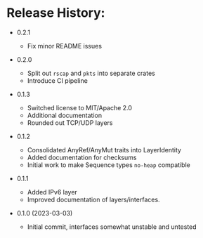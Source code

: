 # Release History:

* 0.2.1
  - Fix minor README issues

* 0.2.0
  - Split out `rscap` and `pkts` into separate crates
  - Introduce CI pipeline

* 0.1.3
  - Switched license to MIT/Apache 2.0
  - Additional documentation
  - Rounded out TCP/UDP layers

* 0.1.2
  - Consolidated AnyRef/AnyMut traits into LayerIdentity
  - Added documentation for checksums
  - Initial work to make Sequence types `no-heap` compatible

* 0.1.1
  - Added IPv6 layer
  - Improved documentation of layers/interfaces.

* 0.1.0 (2023-03-03)
  - Initial commit, interfaces somewhat unstable and untested